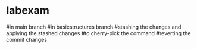 # labexam
#in main branch
#in basicstructures branch
#stashing the changes and applying the stashed changes
#to cherry-pick the command
#reverting the commit changes